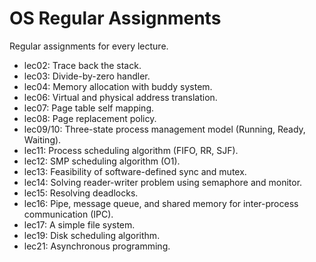 # OS Regular Assignments

Regular assignments for every lecture.

+ lec02: Trace back the stack.
+ lec03: Divide-by-zero handler.
+ lec04: Memory allocation with buddy system.
+ lec06: Virtual and physical address translation.
+ lec07: Page table self mapping.
+ lec08: Page replacement policy.
+ lec09/10: Three-state process management model (Running, Ready, Waiting).
+ lec11: Process scheduling algorithm (FIFO, RR, SJF).
+ lec12: SMP scheduling algorithm (O1).
+ lec13: Feasibility of software-defined sync and mutex.
+ lec14: Solving reader-writer problem using semaphore and monitor.
+ lec15: Resolving deadlocks.
+ lec16: Pipe, message queue, and shared memory for inter-process communication (IPC).
+ lec17: A simple file system.
+ lec19: Disk scheduling algorithm.
+ lec21: Asynchronous programming.
